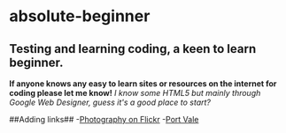 # absolute-beginner
## Testing and learning coding, a keen to learn beginner. 
**If anyone knows any easy to learn sites or resources on the internet for coding please let me know!**
*I know some HTML5 but mainly through Google Web Designer, guess it's a good place to start?*

##Adding links##
-<a href="www.flickr.com/photos/paultomlin">Photography on Flickr</a>
-<a href="www.onevalefan.co.uk">Port Vale</a>
